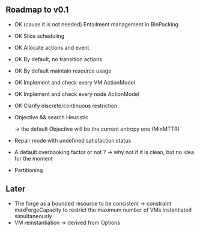 Roadmap to v0.1
----------------

- OK (cause it is not needed) Entailment management in BinPacking
- OK Slice scheduling
- OK Allocate actions and event
- OK By default, no transition actions
- OK By default maintain resource usage
- OK Implement and check every VM ActionModel
- OK Implement and check every node ActionModel
- OK Clarify discrete/continuous restriction
- Objective && search Heuristic

   -> the default Objective will be the current entropy one (MinMTTR)
- Repair mode with undefined satisfaction status
- A default overbooking factor or not ?
  -> why not if it is clean, but no idea for the moment
- Partitioning


Later
-----------------
- The forge as a bounded resource to be consistent
 -> constraint maxForgeCapacity to restrict the maximum number of VMs instantiated simultaneously
- VM reinstantiation
    -> derived from Options
